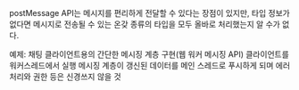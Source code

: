 postMessage API는 메시지를 편리하게 전달할 수 있다는 장점이 있지만, 타입 정보가 없다면 메시지로 전송될 수 있는 온갖 종류의 타입을 모두 올바로 처리했는지 알 수가 없다.

예제: 채팅 클라이언트용의 간단한 메시징 계층 구현(웹 워커 메시징 API)
클라이언트를 워커스레드에서 실행
메시징 계층이 갱신된 데이터를 메인 스레드로 푸시하게 되며 에러 처리와 권한 등은 신경쓰지 않을 것
